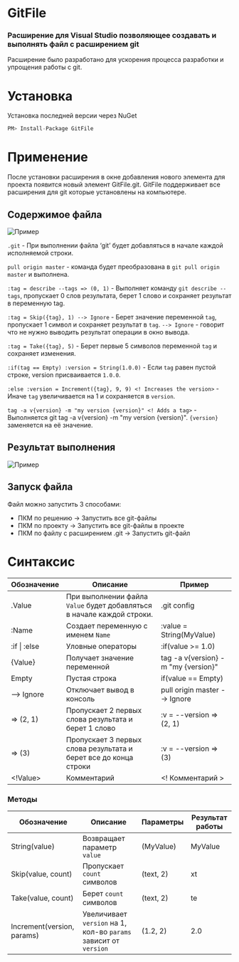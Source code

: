# GitFile
### Расширение для Visual Studio позволяющее создавать и выполнять файл с расширением git
Расширение было разработано для ускорения процесса разработки и упрощения работы с git.

# Установка
Установка последней версии через NuGet

```C#
PM> Install-Package GitFile
```
# Применение
После установки расширения в окне добавления нового элемента для проекта появится новый элемент GitFile.git.
GitFile поддерживает все расширения для git которые установлены на компьютере.

## Содержимое файла
![Пример](https://github.com/NikitaTselkov/TestGitFile/blob/master/Code.PNG?raw=true)

`.git` - При выполнении файла ‘git’ будет добавляться в начале каждой исполняемой строки.

`pull origin master` - команда будет преобразована в `git pull origin master` и выполнена.

`:tag = describe --tags => (0, 1)` - Выполняет команду `git describe --tags`, пропускает 0 слов результата, берет 1 слово и сохраняет результат в переменную tag.

`:tag = Skip({tag}, 1) --> Ignore` - Берет значение переменной `tag`, пропускает 1 символ и сохраняет результат в `tag`. `--> Ignore` - говорит что не нужно выводить результат операции в окно вывода.

`:tag = Take({tag}, 5)` - Берет первые 5 символов переменной `tag` и сохраняет изменения.

`:if(tag == Empty) :version = String(1.0.0)` - Если `tag` равен пустой строке, version присваивается `1.0.0`.

`:else :version = Increment({tag}, 9, 9) <! Increases the version>` - Иначе `tag` увеличивается на 1 и сохраняется в `version`.

`tag -a v{version} -m "my version {version}" <! Adds a tag>` - Выполняется git tag -a v{version} -m "my version {version}". `{version}` заменяется на её значение. 

## Результат выполнения
![Пример](https://github.com/NikitaTselkov/TestGitFile/blob/master/Output.PNG?raw=true)

## Запуск файла
Файл можно запустить 3 способами:
- ПКМ по решению -> Запустить  все git-файлы
- ПКМ по проекту -> Запустить  все git-файлы в проекте
- ПКМ по файлу с расширением .git -> Запустить git-файл

# Синтаксис
| Обозначение | Описание | Пример |
|----|----|----|
| .Value | При выполнении файла `Value` будет добавляться в начале каждой строки. | .git config |
| :Name | Создает переменную с именем `Name` | :value = String(MyValue) |
| :if &#124; :else | Уловные операторы | :if(value >= 1.0) |
| {Value} | Получает значение переменной | tag -a v{version} -m "my {version}" |
| Empty | Пустая строка | if(value == Empty) |
| --> Ignore | Отключает вывод в консоль | pull origin master --> Ignore |
| => (2, 1) | Пропускает 2 первых словa результата и берет 1 слово | :v = --version => (2, 1) |
| => (3) | Пропускает 3 первых словa результата и берет все до конца строки | :v = --version => (3) |
| <!Value> | Комментарий | <! Комментарий > |

### Методы

| Обозначение | Описание | Параметры | Результат работы |
|----|----|----|----|
| String(value) | Возвращает параметр `value` | (MyValue) | MyValue |
| Skip(value, count) | Пропускает `count` символов | (text, 2) | xt |
| Take(value, count) | Берет `count` символов | (text, 2) | te |
| Increment(version, params) | Увеличивает `version` на 1, кол-во `params` зависит от `version` | (1.2, 2) | 2.0 |
